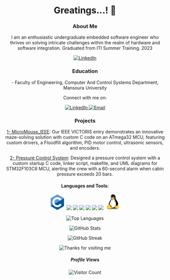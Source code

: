 <h1 align="center"> Greatings...! 👋</h1>



<h3 align="center">About Me</h3>
<p align="center">
I am an enthusiastic undergraduate embedded software engineer who thrives on solving intricate challenges within the realm of hardware and software integration. Graduated from ITI Summer Training. 2023</p>
<p align="center">
  <a href="https://drive.google.com/file/d/14PIl8z4EAnerVMBtUC2Jpw-1XUZzOFuJ/view?usp=sharing" target="_blank">
    <img src="https://t3.ftcdn.net/jpg/03/85/85/70/240_F_385857058_YQqMiK2NUWgkDFXbFj1e4SGYBmRMoceD.jpg" alt="LinkedIn" height="60" width="40" />
  </a>
  </p>
<h3 align="center">Education</h3>
<p align="center">
  - Faculty of Engineering, Computer And Control Systems Department, Mansoura University
</p>
<p align="center">
  Connect with me on:
</p>
<p align="center">
  <a href="https://linkedin.com/in/hady-abdelhady-b540231a7/" target="_blank">
    <img src="https://raw.githubusercontent.com/rahuldkjain/github-profile-readme-generator/master/src/images/icons/Social/linked-in-alt.svg" alt="LinkedIn" height="30" width="40" />
  </a>
  <a href="mailto:hady011200@gmail.com" target="_blank">
    <img src="https://img.icons8.com/color/48/000000/gmail.png" alt="Email" height="30" width="40" />
  </a>
</p>
<h3 align="center">Projects</h3>
<p align="center">
  <a href="https://github.com/HadyAbdelhady/MicroMouse_IEEE">1- MicroMouse_IEEE</a>: Our IEEE VICTORIS entry demonstrates an innovative maze-solving solution with custom C code on an ATmega32 MCU, featuring custom drivers, a Floodfill algorithm, PID motor control, ultrasonic sensors, and encoders.
</p>
<p align="center">
  <a href="https://github.com/HadyAbdelhady/embedded-deploma/tree/main/first%20term%20projects/Pressure%20Control%20System">2- Pressure Control System</a>:  Designed a pressure control system with a custom startup C code, linker script, makefile, and UML diagrams for STM32F103C6 MCU, alerting the crew with a 60-second alarm when cabin pressure exceeds 20 bars.
</p>

<h4 align="center">Languages and Tools:</h4>
<p align="center">
  <code><img height="50" src="https://raw.githubusercontent.com/devicons/devicon/master/icons/c/c-original.svg"></code>
    <code><img height="50" src="https://upload.wikimedia.org/wikipedia/commons/1/18/ISO_C%2B%2B_Logo.svg"></code>
    <code><img height="50" src="https://upload.wikimedia.org/wikipedia/commons/thumb/c/c3/Python-logo-notext.svg/800px-Python-logo-notext.svg.png"></code>
  <code><img height="50" src="https://www.vectorlogo.zone/logos/git-scm/git-scm-icon.svg"></code>
  <code><img height="50" src="https://user-images.githubusercontent.com/674621/71187801-14e60a80-2280-11ea-94c9-e56576f76baf.png"></code>
  <code><img height="50" src="https://upload.wikimedia.org/wikipedia/commons/thumb/6/69/Notepad%2B%2B_Logo.svg/2367px-Notepad%2B%2B_Logo.svg.png"></code>
  <code><img height="50" src="https://www.devopsschool.com/trainer/assets/images/makefiles-logo.png"></code>
  <code><img height="50" src="https://raw.githubusercontent.com/devicons/devicon/master/icons/linux/linux-original.svg"></code>
</p>

<p align="center">
  <img src="https://github-readme-stats.vercel.app/api/top-langs?username=HadyAbdelhady&show_icons=true&locale=en&layout=compact" alt="Top Languages" />
</p>

<p align="center">
  <img src="https://github-readme-stats.vercel.app/api?username=HadyAbdelhady&show_icons=true&locale=en" alt="GitHub Stats" />
</p>

<p align="center">
  <img src="https://github-readme-streak-stats.herokuapp.com/?user=HadyAbdelhady" alt="GitHub Streak" />
</p>

<div align="center">
  <img height="120" alt="Thanks for visiting me" width="100%" src="https://raw.githubusercontent.com/BrunnerLivio/brunnerlivio/master/images/marquee.svg" />
  <br />
</div>

<h5 align="center">Profile Views</h5>
<div align="center">
  <img src="https://profile-counter.glitch.me/HadyAbdelhady/count.svg" alt="Visitor Count" />
</div>
